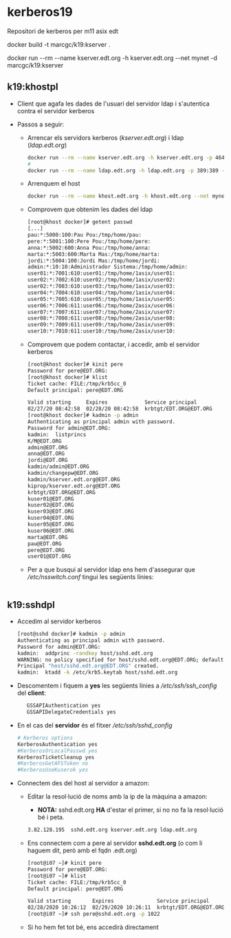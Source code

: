 # kerberos19

Repositori de kerberos per m11 asix edt

docker build -t marcgc/k19:kserver .

docker run --rm --name kserver.edt.org -h kserver.edt.org --net mynet -d marcgc/k19:kserver

## k19:khostpl

* Client que agafa les dades de l'usuari del servidor ldap i s'autentica contra el servidor kerberos

* Passos a seguir:
  
  * Arrencar els servidors kerberos (*kserver.edt.org*) i ldap (*ldap.edt.org*)
    
    ```bash
    docker run --rm --name kserver.edt.org -h kserver.edt.org -p 464:464 -p 749:749 -p 88:88 -d marcgc/k19:kserver
    #
    docker run --rm --name ldap.edt.org -h ldap.edt.org -p 389:389 -d marcgc/ldapserver19:kerberos (o latest)
    ```
  
  * Arrenquem el host
    
    ```bash
    docker run --rm --name khost.edt.org -h khost.edt.org --net mynet -it marcgc/k19:khostpl
    ```
  
  * Comprovem que obtenim les dades del ldap
    
    ```bash
    [root@khost docker]# getent passwd
    [...]
    pau:*:5000:100:Pau Pou:/tmp/home/pau:
    pere:*:5001:100:Pere Pou:/tmp/home/pere:
    anna:*:5002:600:Anna Pou:/tmp/home/anna:
    marta:*:5003:600:Marta Mas:/tmp/home/marta:
    jordi:*:5004:100:Jordi Mas:/tmp/home/jordi:
    admin:*:10:10:Administrador Sistema:/tmp/home/admin:
    user01:*:7001:610:user01:/tmp/home/1asix/user01:
    user02:*:7002:610:user02:/tmp/home/1asix/user02:
    user02:*:7003:610:user03:/tmp/home/1asix/user03:
    user04:*:7004:610:user04:/tmp/home/1asix/user04:
    user05:*:7005:610:user05:/tmp/home/1asix/user05:
    user06:*:7006:611:user06:/tmp/home/2asix/user06:
    user07:*:7007:611:user07:/tmp/home/2asix/user07:
    user08:*:7008:611:user08:/tmp/home/2asix/user08:
    user09:*:7009:611:user09:/tmp/home/2asix/user09:
    user10:*:7010:611:user10:/tmp/home/2asix/user10:
    ```
  
  * Comprovem que podem contactar, i accedir, amb el servidor kerberos
    
    ```bash
    [root@khost docker]# kinit pere
    Password for pere@EDT.ORG: 
    [root@khost docker]# klist
    Ticket cache: FILE:/tmp/krb5cc_0
    Default principal: pere@EDT.ORG
    
    Valid starting     Expires            Service principal
    02/27/20 08:42:58  02/28/20 08:42:58  krbtgt/EDT.ORG@EDT.ORG
    [root@khost docker]# kadmin -p admin
    Authenticating as principal admin with password.
    Password for admin@EDT.ORG: 
    kadmin:  listprincs
    K/M@EDT.ORG
    admin@EDT.ORG
    anna@EDT.ORG
    jordi@EDT.ORG
    kadmin/admin@EDT.ORG
    kadmin/changepw@EDT.ORG
    kadmin/kserver.edt.org@EDT.ORG
    kiprop/kserver.edt.org@EDT.ORG
    krbtgt/EDT.ORG@EDT.ORG
    kuser01@EDT.ORG
    kuser02@EDT.ORG
    kuser03@EDT.ORG
    kuser04@EDT.ORG
    kuser05@EDT.ORG
    kuser06@EDT.ORG
    marta@EDT.ORG
    pau@EDT.ORG
    pere@EDT.ORG
    user01@EDT.ORG
    ```
  
  * Per a que busqui al servidor ldap ens hem d'assegurar que */etc/nsswitch.conf* tingui les següents línies:
    
    ```bash
    
    ```

## k19:sshdpl



* Accedim al servidor kerberos
  
  ```bash
  [root@sshd docker]# kadmin -p admin
  Authenticating as principal admin with password.
  Password for admin@EDT.ORG: 
  kadmin:  addprinc -randkey host/sshd.edt.org
  WARNING: no policy specified for host/sshd.edt.org@EDT.ORG; defaulting to no policy
  Principal "host/sshd.edt.org@EDT.ORG" created.
  kadmin:  ktadd -k /etc/krb5.keytab host/sshd.edt.org
  
  ```

* Descomentem i fiquem a **yes** les següents línies a */etc/ssh/ssh_config* del **client**:
  
  ```bash
     GSSAPIAuthentication yes
     GSSAPIDelegateCredentials yes
  ```

* En el cas del **servidor** és el fitxer */etc/ssh/sshd_config*
  
  ```bash
  # Kerberos options
  KerberosAuthentication yes
  #KerberosOrLocalPasswd yes
  KerberosTicketCleanup yes
  #KerberosGetAFSToken no
  #KerberosUseKuserok yes
  ```

* Connectem des del host al servidor a amazon:
  
  * Editar la resol·lució de noms amb la ip de la màquina a amazon:
    
    * **NOTA:** sshd.edt.org **HA** d'estar el primer, si no no fa la resol·lució bé i peta.
    
    ```bash
    3.82.128.195  sshd.edt.org kserver.edt.org ldap.edt.org
    ```
  
  * Ens connectem com a pere al servidor **sshd.edt.org** (o com li haguem dit, però amb el fqdn .edt.org)
    
    ```bash
    [root@i07 ~]# kinit pere
    Password for pere@EDT.ORG: 
    [root@i07 ~]# klist
    Ticket cache: FILE:/tmp/krb5cc_0
    Default principal: pere@EDT.ORG
    
    Valid starting       Expires              Service principal
    02/28/2020 10:26:12  02/29/2020 10:26:11  krbtgt/EDT.ORG@EDT.ORG
    [root@i07 ~]# ssh pere@sshd.edt.org -p 1022
    ```
  
  * Si ho hem fet tot bé, ens accedirà directament
